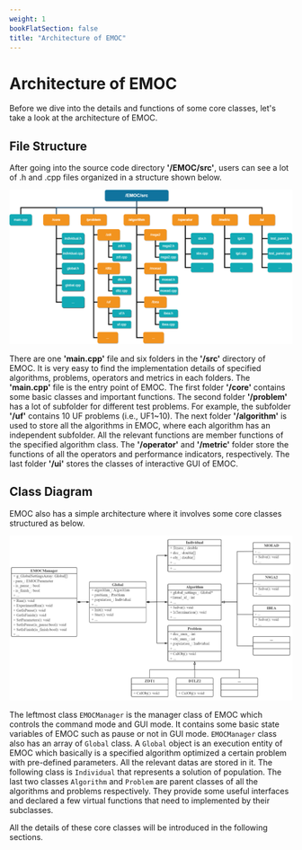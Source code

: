 ```yaml
---
weight: 1
bookFlatSection: false
title: "Architecture of EMOC"
---
```


# Architecture of EMOC

Before we dive into the details and functions of some core classes, let's take a look at the architecture of EMOC.



## File Structure

After going into the source code directory **'/EMOC/src'**, users can see a lot of .h and .cpp files organized in a structure shown below.

![image-20220423160828910](../../../images/file_structure.png)

There are one **'main.cpp'** file and six folders in the **'/src'** directory of EMOC. It is very easy to find the implementation details of specified algorithms, problems, operators and metrics in each folders. The **'main.cpp'** file is the entry point of EMOC. The first folder **'/core'** contains  some basic classes and important functions. The second folder **'/problem'** has a lot of subfolder for different test problems. For example, the subfolder **'/uf'** contains 10 UF problems (i.e., UF1~10). The next folder **'/algorithm'** is used to store all the algorithms in EMOC, where each algorithm has an independent subfolder. All the relevant functions are member functions of the specified algorithm class.  The **'/operator'** and **'/metric'** folder store the functions of all the operators and performance indicators, respectively.  The last folder **'/ui'** stores the classes of interactive GUI of EMOC.

## Class Diagram

EMOC also has a simple architecture where it involves some core classes structured as below.

![image-20220423160828910](../../../images/emoc_structure.png)

The leftmost class `EMOCManager` is the manager class of EMOC which controls the command mode and GUI mode. It contains some basic state variables of EMOC such as pause or not in GUI mode. `EMOCManager` class also has an array of `Global` class.  A `Global` object is an execution entity of EMOC which basically is a specified algorithm optimized a certain problem with pre-defined parameters. All the relevant datas are stored in it. The following class is `Individual` that represents a solution of population. The last two classes `Algorithm` and `Problem` are parent classes of all the algorithms and problems respectively. They provide some useful interfaces and declared a few virtual functions that need to implemented by their subclasses.

All the details of these core classes will be introduced in the following sections.